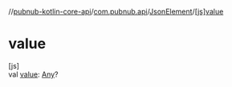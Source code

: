 //[pubnub-kotlin-core-api](../../../index.md)/[com.pubnub.api](../index.md)/[JsonElement](index.md)/[[js]value]([js]value.md)

# value

[js]\
val [value]([js]value.md): [Any](https://kotlinlang.org/api/latest/jvm/stdlib/kotlin/-any/index.html)?
